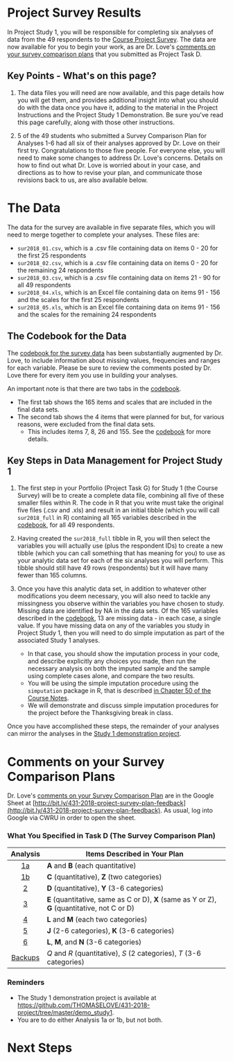 # Project Survey Results

In Project Study 1, you will be responsible for completing six analyses of data from the 49 respondents to the [Course Project Survey](http://bit.ly/431-2018-survey-data-codebook). The data are now available for you to begin your work, as are Dr. Love's [comments on your survey comparison plans](http://bit.ly/431-2018-project-survey-plan-feedback) that you submitted as Project Task D.

## Key Points - What's on this page?

1. The data files you will need are now available, and this page details how you will get them, and provides additional insight into what you should do with the data once you have it, adding to the material in the Project Instructions and the Project Study 1 Demonstration. Be sure you've read this page carefully, along with those other instructions.

2. 5 of the 49 students who submitted a Survey Comparison Plan for Analyses 1-6 had all six of their analyses approved by Dr. Love on their first try. Congratulations to those five people. For everyone else, you will need to make some changes to address Dr. Love's concerns. Details on how to find out what Dr. Love is worried about in your case, and directions as to how to revise your plan, and communicate those revisions back to us, are also available below.

# The Data

The data for the survey are available in five separate files, which you will need to merge together to complete your analyses. These files are:

- `sur2018_01.csv`, which is a .csv file containing data on items 0 - 20 for the first 25 respondents
- `sur2018_02.csv`, which is a .csv file containing data on items 0 - 20 for the remaining 24 respondents
- `sur2018_03.csv`, which is a .csv file containing data on items 21 - 90 for all 49 respondents
- `sur2018_04.xls`, which is an Excel file containing data on items 91 - 156 and the scales for the first 25 respondents
- `sur2018_05.xls`, which is an Excel file containing data on items 91 - 156 and the scales for the remaining 24 respondents

## The Codebook for the Data

The [codebook for the survey data](http://bit.ly/431-2018-survey-data-codebook) has been substantially augmented by Dr. Love, to include information about missing values, frequencies and ranges for each variable. Please be sure to review the comments posted by Dr. Love there for every item you use in building your analyses.

An important note is that there are two tabs in the [codebook](http://bit.ly/431-2018-survey-data-codebook). 

- The first tab shows the 165 items and scales that are included in the final data sets.
- The second tab shows the 4 items that were planned for but, for various reasons, were excluded from the final data sets.
    - This includes items 7, 8, 26 and 155. See the [codebook](http://bit.ly/431-2018-survey-data-codebook) for more details.

## Key Steps in Data Management for Project Study 1

1. The first step in your Portfolio (Project Task G) for Study 1 (the Course Survey) will be to create a complete data file, combining all five of these smaller files within R. The code in R that you write must take the original five files (.csv and .xls) and result in an initial tibble (which you will call `sur2018_full` in R) containing all 165 variables described in the [codebook](http://bit.ly/431-2018-survey-data-codebook), for all 49 respondents. 

2. Having created the `sur2018_full` tibble in R, you will then select the variables you will actually use (plus the respondent IDs) to create a new tibble (which you can call something that has meaning for you) to use as your analytic data set for each of the six analyses you will perform. This tibble should still have 49 rows (respondents) but it will have many fewer than 165 columns.

3. Once you have this analytic data set, in addition to whatever other modifications you deem necessary, you will also need to tackle any missingness you observe within the variables you have chosen to study. Missing data are identified by NA in the data sets. Of the 165 variables described in the [codebook](http://bit.ly/431-2018-survey-data-codebook), 13 are missing data - in each case, a single value. If you have missing data on any of the variables you study in Project Study 1, then you will need to do simple imputation as part of the associated Study 1 analyses. 
    - In that case, you should show the imputation process in your code, and describe explicitly any choices you made, then run the necessary analysis on both the imputed sample and the sample using complete cases alone, and compare the two results. 
    - You will be using the simple imputation procedure using the `simputation` package in R, that is described [in Chapter 50 of the Course Notes](https://thomaselove.github.io/2018-431-book/missing-data-mechanisms-and-simple-imputation.html#doing-single-imputation-with-simputation).
    - We will demonstrate and discuss simple imputation procedures for the project before the Thanksgiving break in class.

Once you have accomplished these steps, the remainder of your analyses can mirror the analyses in the [Study 1 demonstration project](https://github.com/THOMASELOVE/431-2018-project/tree/master/demo_study1).

# Comments on your Survey Comparison Plans

Dr. Love's [comments on your Survey Comparison Plan](http://bit.ly/431-2018-project-survey-plan-feedback) are in the Google Sheet at [http://bit.ly/431-2018-project-survey-plan-feedback](http://bit.ly/431-2018-project-survey-plan-feedback). As usual, log into Google via CWRU in order to open the sheet.

### What You Specified in Task D (The Survey Comparison Plan)

Analysis | Items Described in Your Plan
:----: | --------------------------------------------------------------------------------
[1a](https://thomaselove.github.io/431-2018-project/taskD.html#analysis-1-comparing-the-means-of-two-populations) | **A** and **B** (each quantitative)
[1b](https://thomaselove.github.io/431-2018-project/taskD.html#analysis-1-comparing-the-means-of-two-populations) | **C** (quantitative), **Z** (two categories)
[2](https://thomaselove.github.io/431-2018-project/taskD.html#analysis-2-comparing-the-means-of-three-or-more-populations) | **D** (quantitative), **Y** (3-6 categories)
[3](https://thomaselove.github.io/431-2018-project/taskD.html#analysis-3-regression-model-with-one-covariate) | **E** (quantitative, same as C or D), **X** (same as Y or Z), **G** (quantitative, not C or D)
[4](https://thomaselove.github.io/431-2018-project/taskD.html#analysis-4-comparing-two-population-proportions) | **L** and **M** (each two categories)
[5](https://thomaselove.github.io/431-2018-project/taskD.html#analysis-5-a-larger-two-way-table) | **J** (2-6 categories), **K** (3-6 categories)
[6](https://thomaselove.github.io/431-2018-project/taskD.html#analysis-6-comparing-population-proportions-in-a-2x2xn-contingency-table) | **L**, **M**, and **N** (3-6 categories)
[Backups](https://thomaselove.github.io/431-2018-project/taskD.html#backups) | *Q* and *R* (quantitative), *S* (2 categories), *T* (3-6 categories)

### Reminders

- The Study 1 demonstration project is available at https://github.com/THOMASELOVE/431-2018-project/tree/master/demo_study1.
- You are to do either Analysis 1a or 1b, but not both.

# Next Steps


